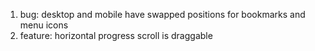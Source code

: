 1. bug: desktop and mobile have swapped positions for bookmarks and menu icons
2. feature: horizontal progress scroll is draggable
